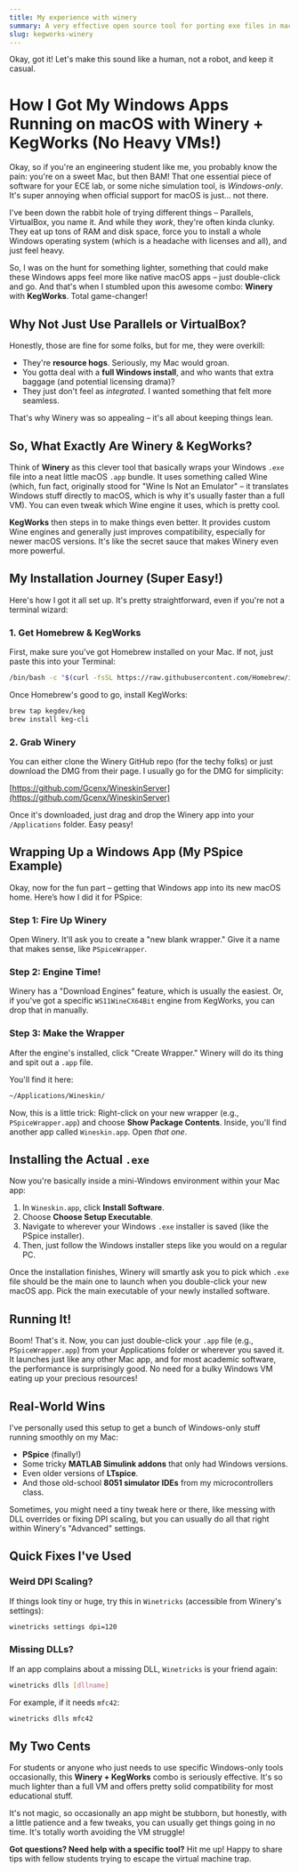 ```yaml
---
title: My experience with winery
summary: A very effective open source tool for porting exe files in macos
slug: kegworks-winery
---
```

Okay, got it\! Let's make this sound like a human, not a robot, and keep it casual.

# How I Got My Windows Apps Running on macOS with Winery + KegWorks (No Heavy VMs\!)

Okay, so if you're an engineering student like me, you probably know the pain: you're on a sweet Mac, but then BAM\! That one essential piece of software for your ECE lab, or some niche simulation tool, is *Windows-only*. It's super annoying when official support for macOS is just... not there.

I've been down the rabbit hole of trying different things – Parallels, VirtualBox, you name it. And while they *work*, they're often kinda clunky. They eat up tons of RAM and disk space, force you to install a whole Windows operating system (which is a headache with licenses and all), and just feel heavy.

So, I was on the hunt for something lighter, something that could make these Windows apps feel more like native macOS apps – just double-click and go. And that's when I stumbled upon this awesome combo: **Winery** with **KegWorks**. Total game-changer\!

## Why Not Just Use Parallels or VirtualBox?

Honestly, those are fine for some folks, but for me, they were overkill:

  * They're **resource hogs**. Seriously, my Mac would groan.
  * You gotta deal with a **full Windows install**, and who wants that extra baggage (and potential licensing drama)?
  * They just don't feel as *integrated*. I wanted something that felt more seamless.

That's why Winery was so appealing – it's all about keeping things lean.

## So, What Exactly Are Winery & KegWorks?

Think of **Winery** as this clever tool that basically wraps your Windows `.exe` file into a neat little macOS `.app` bundle. It uses something called Wine (which, fun fact, originally stood for "Wine Is Not an Emulator" – it translates Windows stuff directly to macOS, which is why it's usually faster than a full VM). You can even tweak which Wine engine it uses, which is pretty cool.

**KegWorks** then steps in to make things even better. It provides custom Wine engines and generally just improves compatibility, especially for newer macOS versions. It's like the secret sauce that makes Winery even more powerful.

## My Installation Journey (Super Easy\!)

Here's how I got it all set up. It's pretty straightforward, even if you're not a terminal wizard:

### 1\. Get Homebrew & KegWorks

First, make sure you've got Homebrew installed on your Mac. If not, just paste this into your Terminal:

```bash
/bin/bash -c "$(curl -fsSL https://raw.githubusercontent.com/Homebrew/install/HEAD/install.sh)"
```

Once Homebrew's good to go, install KegWorks:

```bash
brew tap kegdev/keg
brew install keg-cli
```

### 2\. Grab Winery

You can either clone the Winery GitHub repo (for the techy folks) or just download the DMG from their page. I usually go for the DMG for simplicity:

[https://github.com/Gcenx/WineskinServer](https://github.com/Gcenx/WineskinServer)

Once it's downloaded, just drag and drop the Winery app into your `/Applications` folder. Easy peasy\!

## Wrapping Up a Windows App (My PSpice Example)

Okay, now for the fun part – getting that Windows app into its new macOS home. Here’s how I did it for PSpice:

### Step 1: Fire Up Winery

Open Winery. It'll ask you to create a "new blank wrapper." Give it a name that makes sense, like `PSpiceWrapper`.

### Step 2: Engine Time\!

Winery has a "Download Engines" feature, which is usually the easiest. Or, if you've got a specific `WS11WineCX64Bit` engine from KegWorks, you can drop that in manually.

### Step 3: Make the Wrapper

After the engine's installed, click "Create Wrapper." Winery will do its thing and spit out a `.app` file.

You'll find it here:

```bash
~/Applications/Wineskin/
```

Now, this is a little trick: Right-click on your new wrapper (e.g., `PSpiceWrapper.app`) and choose **Show Package Contents**. Inside, you'll find another app called `Wineskin.app`. Open *that one*.

## Installing the Actual `.exe`

Now you're basically inside a mini-Windows environment within your Mac app:

1.  In `Wineskin.app`, click **Install Software**.
2.  Choose **Choose Setup Executable**.
3.  Navigate to wherever your Windows `.exe` installer is saved (like the PSpice installer).
4.  Then, just follow the Windows installer steps like you would on a regular PC.

Once the installation finishes, Winery will smartly ask you to pick which `.exe` file should be the main one to launch when you double-click your new macOS app. Pick the main executable of your newly installed software.

## Running It\!

Boom\! That's it. Now, you can just double-click your `.app` file (e.g., `PSpiceWrapper.app`) from your Applications folder or wherever you saved it. It launches just like any other Mac app, and for most academic software, the performance is surprisingly good. No need for a bulky Windows VM eating up your precious resources\!

## Real-World Wins

I've personally used this setup to get a bunch of Windows-only stuff running smoothly on my Mac:

  * **PSpice** (finally\!)
  * Some tricky **MATLAB Simulink addons** that only had Windows versions.
  * Even older versions of **LTspice**.
  * And those old-school **8051 simulator IDEs** from my microcontrollers class.

Sometimes, you might need a tiny tweak here or there, like messing with DLL overrides or fixing DPI scaling, but you can usually do all that right within Winery's "Advanced" settings.

## Quick Fixes I've Used

### Weird DPI Scaling?

If things look tiny or huge, try this in `Winetricks` (accessible from Winery's settings):

```bash
winetricks settings dpi=120
```

### Missing DLLs?

If an app complains about a missing DLL, `Winetricks` is your friend again:

```bash
winetricks dlls [dllname]
```

For example, if it needs `mfc42`:

```bash
winetricks dlls mfc42
```

## My Two Cents

For students or anyone who just needs to use specific Windows-only tools occasionally, this **Winery + KegWorks** combo is seriously effective. It's so much lighter than a full VM and offers pretty solid compatibility for most educational stuff.

It's not magic, so occasionally an app might be stubborn, but honestly, with a little patience and a few tweaks, you can usually get things going in no time. It's totally worth avoiding the VM struggle\!

**Got questions? Need help with a specific tool?** Hit me up\! Happy to share tips with fellow students trying to escape the virtual machine trap.